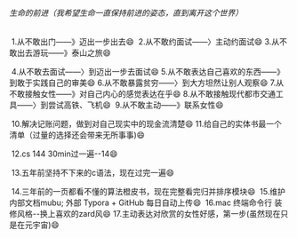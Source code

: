 ###### 生命的前进（我希望生命一直保持前进的姿态，直到离开这个世界）

​		1.从不敢出门——》迈出一步出去:smile:
​		2.从不敢约面试——〉主动约面试:smile:
​		3.从不敢出去游玩——》泰山之旅:smile:

​		4.从不敢去面试——〉到迈出一步去面试:smile:
​		5.从不敢表达自己喜欢的东西——》到敢于实践自己的审美:smile:
​		6.从不敢暴露贫穷——〉到大方坦然让别人观察:smile:
​		7.从不敢接触女性——》对自己内心的感觉表达在乎:smile:
​		8.从不敢接触现代都市交通工具——〉到尝试高铁、飞机:smile:
​		9.从不敢主动——》联系女性:smile:

​		10.解决记账问题，做到对自己现实中的现金流清楚:smile:
​		11.给自己的实体书最一个清单（过量的选择还会带来无所事事):smile:	



​		12.cs 144  30min过一遍--14:smile:

​		13.五年前坚持不下来的c语法，现在过完一遍:smile:

​		14.三年前的一页都看不懂的算法橙皮书，现在完整看完归并排序模块:smile:
​		15.维护内部文档mubu; 外部 Typora + GitHub 每日自动上传:smile:
​		16.mac 终端命令行 装修风格--换上喜欢的zard风:smile:
​		17.主动表达对欣赏的女性好感，第一步(虽然现在只是在元宇宙):smile:

​		

​		